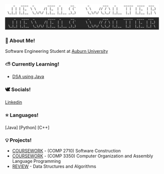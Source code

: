 ![Lightmode](https://github.com/jewelsw/jewelsw/blob/main/Screen%20Shot%202024-02-13%20at%204.27.07%20PM.png#gh-light-mode-only)
![Darkmode](https://github.com/jewelsw/jewelsw/blob/main/Screen%20Shot%202024-02-13%20at%204.28.27%20PM.png#gh-dark-mode-only)

### 🤍 About Me!
Software Engineering Student at [Auburn University](https://eng.auburn.edu/)

<!--
### ✨ What I'm Up to!
-->

### ⛅️ Currently Learning!

- [DSA using Java](https://github.com/jewelsw/DSA) 

<!--
- [COMP 3220] - Principles of Programming Languages
- [COMP 3270] - Introduction to Algorithms
- [COMP 3500] - Introduction to Operating Systems
- [COMP 3700] - Software Modeling and Design
-->

### 🕊 Socials!

[Linkedin](https://i.stack.imgur.com/gVE0j.png)
<!--
[![](<img src='https://github.com/jewelsw/jewelsw/blob/main/insta%20logo.webp' width='25'>)](https://www.instagram.com/jewels.wolter/])
-->
 <!--
[![Linkedin](https://i.stack.imgur.com/gVE0j.png)](https://www.linkedin.com/in/ella-wolter/)
&nbsp;
-->
### ⭐️ Languages!
[Java] [Python] [C++]

### 💡 Projects!
- [COURSEWORK](https://github.com/jewelsw/COMP-2710) - (COMP 2710) Software Construction
- [COURSEWORK](https://github.com/jewelsw/COMP-3350) - (COMP 3350) Computer Organization and Assembly Language Programming
- [REVIEW](https://github.com/jewelsw/DSA) - Data Structures and Algorithms 

